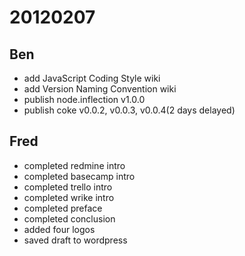 # 20120207

## Ben
- add JavaScript Coding Style wiki
- add Version Naming Convention wiki
- publish node.inflection v1.0.0
- publish coke v0.0.2, v0.0.3, v0.0.4(2 days delayed)



## Fred
- completed redmine intro
- completed basecamp intro
- completed trello intro
- completed wrike intro
- completed preface
- completed conclusion
- added four logos
- saved draft to wordpress